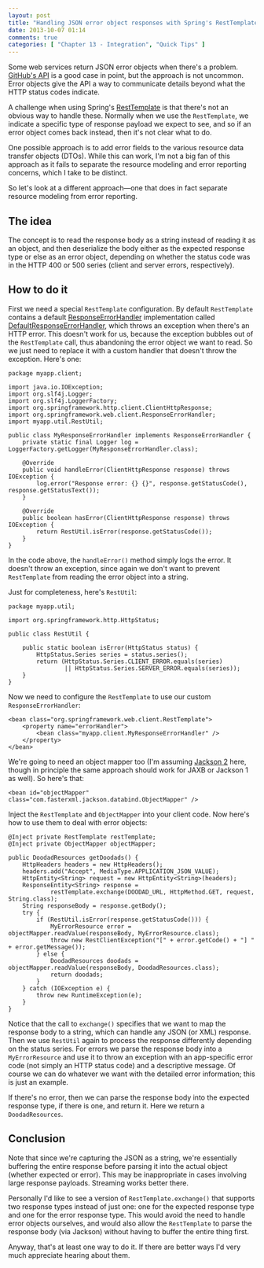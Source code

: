 ```yaml
---
layout: post
title: "Handling JSON error object responses with Spring's RestTemplate"
date: 2013-10-07 01:14
comments: true
categories: [ "Chapter 13 - Integration", "Quick Tips" ]
---
```

Some web services return JSON error objects when there's a problem. [GitHub's API](http://developer.github.com/v3/#client-errors) is a good case in point, but the approach is not uncommon. Error objects give the API a way to communicate details beyond what the HTTP status codes indicate.

A challenge when using Spring's [RestTemplate](http://docs.spring.io/spring/docs/3.2.x/javadoc-api/org/springframework/web/client/RestTemplate.html) is that there's not an obvious way to handle these. Normally when we use the `RestTemplate`, we indicate a specific type of response payload we expect to see, and so if an error object comes back instead, then it's not clear what to do.

One possible approach is to add error fields to the various resource data transfer objects (DTOs). While this can work, I'm not a big fan of this approach as it fails to separate the resource modeling and error reporting concerns, which I take to be distinct.

So let's look at a different approach&mdash;one that does in fact separate resource modeling from error reporting.

<!-- more -->

The idea
--------

The concept is to read the response body as a string instead of reading it as an object, and then deserialize the body either as the expected response type or else as an error object, depending on whether the status code was in the HTTP 400 or 500 series (client and server errors, respectively).

How to do it
------------

First we need a special `RestTemplate` configuration. By default `RestTemplate` contains a default [ResponseErrorHandler](http://docs.spring.io/spring/docs/3.2.x/javadoc-api/org/springframework/web/client/ResponseErrorHandler.html) implementation called [DefaultResponseErrorHandler](http://docs.spring.io/spring/docs/3.2.x/javadoc-api/org/springframework/web/client/DefaultResponseErrorHandler.html), which throws an exception when there's an HTTP error. This doesn't work for us, because the exception bubbles out of the `RestTemplate` call, thus abandoning the error object we want to read. So we just need to replace it with a custom handler that doesn't throw the exception. Here's one:

    package myapp.client;
    
    import java.io.IOException;
    import org.slf4j.Logger;
    import org.slf4j.LoggerFactory;
    import org.springframework.http.client.ClientHttpResponse;
    import org.springframework.web.client.ResponseErrorHandler;
    import myapp.util.RestUtil;
    
    public class MyResponseErrorHandler implements ResponseErrorHandler {
        private static final Logger log = LoggerFactory.getLogger(MyResponseErrorHandler.class);
            
        @Override
        public void handleError(ClientHttpResponse response) throws IOException {
            log.error("Response error: {} {}", response.getStatusCode(), response.getStatusText());
        }
    
        @Override
        public boolean hasError(ClientHttpResponse response) throws IOException {
            return RestUtil.isError(response.getStatusCode());
        }
    }

In the code above, the `handleError()` method simply logs the error. It doesn't throw an exception, since again we don't want to prevent `RestTemplate` from reading the error object into a string.

Just for completeness, here's `RestUtil`:

    package myapp.util;
    
    import org.springframework.http.HttpStatus;
    
    public class RestUtil {
        
        public static boolean isError(HttpStatus status) {
            HttpStatus.Series series = status.series();
            return (HttpStatus.Series.CLIENT_ERROR.equals(series)
                    || HttpStatus.Series.SERVER_ERROR.equals(series));
        }
    }

Now we need to configure the `RestTemplate` to use our custom `ResponseErrorHandler`:

    <bean class="org.springframework.web.client.RestTemplate">
        <property name="errorHandler">
            <bean class="myapp.client.MyResponseErrorHandler" />
        </property>
    </bean>

We're going to need an object mapper too (I'm assuming [Jackson 2](http://wiki.fasterxml.com/JacksonHome) here, though in principle the same approach should work for JAXB or Jackson 1 as well). So here's that:

    <bean id="objectMapper" class="com.fasterxml.jackson.databind.ObjectMapper" />

Inject the `RestTemplate` and `ObjectMapper` into your client code. Now here's how to use them to deal with error objects:

    @Inject private RestTemplate restTemplate;
    @Inject private ObjectMapper objectMapper;
    
    public DoodadResources getDoodads() {
        HttpHeaders headers = new HttpHeaders();
        headers.add("Accept", MediaType.APPLICATION_JSON_VALUE);
        HttpEntity<String> request = new HttpEntity<String>(headers);
        ResponseEntity<String> response =
                restTemplate.exchange(DOODAD_URL, HttpMethod.GET, request, String.class);
        String responseBody = response.getBody();
        try {
            if (RestUtil.isError(response.getStatusCode())) {
                MyErrorResource error = objectMapper.readValue(responseBody, MyErrorResource.class);
                throw new RestClientException("[" + error.getCode() + "] " + error.getMessage());
            } else {
                DoodadResources doodads = objectMapper.readValue(responseBody, DoodadResources.class);
                return doodads;
            }
        } catch (IOException e) {
            throw new RuntimeException(e);
        }
    }

Notice that the call to `exchange()` specifies that we want to map the response body to a string, which can handle any JSON (or XML) response. Then we use `RestUtil` again to process the response differently depending on the status series. For errors we parse the response body into a `MyErrorResource` and use it to throw an exception with an app-specific error code (not simply an HTTP status code) and a descriptive message. Of course we can do whatever we want with the detailed error information; this is just an example.

If there's no error, then we can parse the response body into the expected response type, if there is one, and return it. Here we return a `DoodadResources`.

Conclusion
----------

Note that since we're capturing the JSON as a string, we're essentially buffering the entire response before parsing it into the actual object (whether expected or error). This may be inappropriate in cases involving large response payloads. Streaming works better there.

Personally I'd like to see a version of `RestTemplate.exchange()` that supports two response types instead of just one: one for the expected response type and one for the error response type. This would avoid the need to handle error objects ourselves, and would also allow the `RestTemplate` to parse the response body (via Jackson) without having to buffer the entire thing first.

Anyway, that's at least one way to do it. If there are better ways I'd very much appreciate hearing about them.
